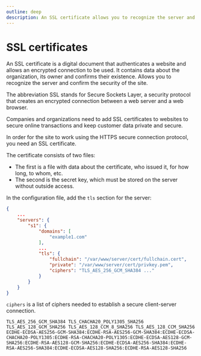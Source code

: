 ```yaml
---
outline: deep
description: An SSL certificate allows you to recognize the server and confirm the security of the site. The page describes how to connect a certificate to a site.
---
```


# SSL certificates

An SSL certificate is a digital document that authenticates a website and allows an encrypted connection to be used. It contains data about the organization, its owner and confirms their existence. Allows you to recognize the server and confirm the security of the site.

The abbreviation SSL stands for Secure Sockets Layer, a security protocol that creates an encrypted connection between a web server and a web browser.

Companies and organizations need to add SSL certificates to websites to secure online transactions and keep customer data private and secure.

In order for the site to work using the HTTPS secure connection protocol, you need an SSL certificate.

The certificate consists of two files:
* The first is a file with data about the certificate, who issued it, for how long, to whom, etc.
* The second is the secret key, which must be stored on the server without outside access.

In the configuration file, add the `tls` section for the server:

```json
{
    ...
    "servers": {
        "s1": {
            "domains": [
                "example1.com"
            ],
            ...
            "tls": {
                "fullchain": "/var/www/server/cert/fullchain.cert",
                "private": "/var/www/server/cert/privkey.pem",
                "ciphers": "TLS_AES_256_GCM_SHA384 ..."
            }
        }
    }
}
```

`ciphers` is a list of ciphers needed to establish a secure client-server connection.

```
TLS_AES_256_GCM_SHA384 TLS_CHACHA20_POLY1305_SHA256 TLS_AES_128_GCM_SHA256 TLS_AES_128_CCM_8_SHA256 TLS_AES_128_CCM_SHA256 ECDHE-ECDSA-AES256-GCM-SHA384:ECDHE-RSA-AES256-GCM-SHA384:ECDHE-ECDSA-CHACHA20-POLY1305:ECDHE-RSA-CHACHA20-POLY1305:ECDHE-ECDSA-AES128-GCM-SHA256:ECDHE-RSA-AES128-GCM-SHA256:ECDHE-ECDSA-AES256-SHA384:ECDHE-RSA-AES256-SHA384:ECDHE-ECDSA-AES128-SHA256:ECDHE-RSA-AES128-SHA256
```
